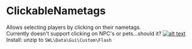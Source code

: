# ClickableNametags
Allows selecting players by clicking on their nametags.  
Currently doesn't support clicking on NPC's or pets...should it?
[![alt text](https://i.imgur.com/bFEPBzA.gif "Download")](https://github.com/SecretFox/ClickableNametags/releases)  
Install: unzip to `SWL\Data\Gui\Custom\Flash`
